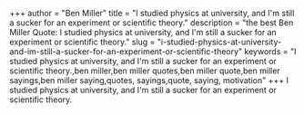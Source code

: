 +++
author = "Ben Miller"
title = "I studied physics at university, and I'm still a sucker for an experiment or scientific theory."
description = "the best Ben Miller Quote: I studied physics at university, and I'm still a sucker for an experiment or scientific theory."
slug = "i-studied-physics-at-university-and-im-still-a-sucker-for-an-experiment-or-scientific-theory"
keywords = "I studied physics at university, and I'm still a sucker for an experiment or scientific theory.,ben miller,ben miller quotes,ben miller quote,ben miller sayings,ben miller saying,quotes, sayings,quote, saying, motivation"
+++
I studied physics at university, and I'm still a sucker for an experiment or scientific theory.
